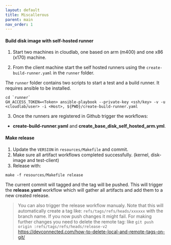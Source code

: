 ```yaml
---
layout: default
title: Miscallerous
parent: main
nav_order: 1
---
```



#### Build disk image with self-hosted runner

1. Start two machines in cloudlab, one based on arm (m400) and one x86 (x170) machine.

2. From the client machine start the self hosted runners using the `create-build-runner.yaml` in the `runner` folder.

The `runner` folder contains two scripts to start a test and a build runner. It requires ansible to be installed.

```
cd `runner`
GH_ACCESS_TOKEN=<Token> ansible-playbook --private-key <ssh/key> -v -u <cloudlab/user> -i <Host>, ${PWD}/create-build-runner.yaml

```

3. Once the runners are registered in Github trigger the workflows:
- __create-build-runner.yaml__ and __create_base_disk_self_hosted_arm.yml__.



#### Make release
1. Update the `VERSION` in `resources/Makefile` and commit.
2. Make sure all artifact workflows completed successfully. (kernel, disk-image and test-client)
3. Release with:

```
make -f resources/Makefile release
```
The current commit will tagged and the tag will be pushed. This will trigger the __release.yaml__ workflow which will gather all artifacts and add them to a new created release.

> You can also trigger the release workflow manualy. Note that this will automatically create a tag like: `refs/tags/refs/heads/xxxxxx` with the branch name. If you now push changes it might fail. For making further changes you need to delete the remote tag: like `git push origin :refs/tags/refs/heads/release-v2`
https://devconnected.com/how-to-delete-local-and-remote-tags-on-git/